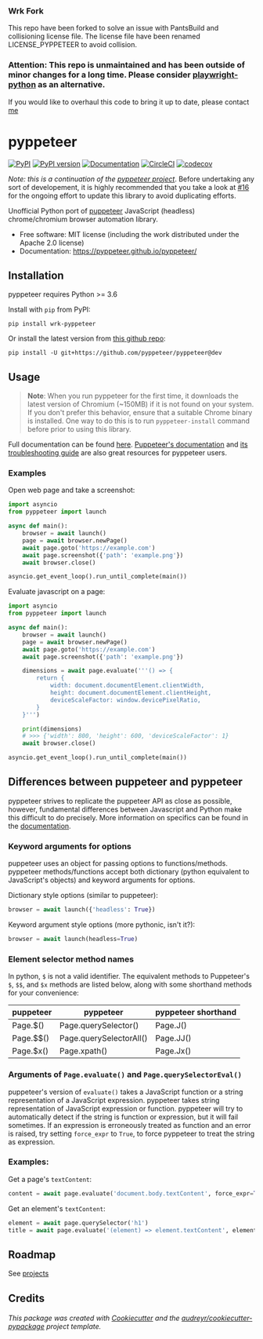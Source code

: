 ### Wrk Fork

This repo have been forked to solve an issue with PantsBuild and collisioning license file.
The license file have been renamed LICENSE_PYPPETEER to avoid collision.

### Attention: This repo is unmaintained and has been outside of minor changes for a long time. Please consider [playwright-python](https://github.com/microsoft/playwright-python) as an alternative.

If you would like to overhaul this code to bring it up to date, please contact [me](https://github.com/Mattwmaster58)

# pyppeteer

[![PyPI](https://img.shields.io/pypi/v/pyppeteer.svg)](https://pypi.python.org/pypi/pyppeteer)
[![PyPI version](https://img.shields.io/pypi/pyversions/pyppeteer.svg)](https://pypi.python.org/pypi/pyppeteer)
[![Documentation](https://img.shields.io/badge/docs-latest-brightgreen.svg)](https://pyppeteer.github.io/pyppeteer/)
[![CircleCI](https://circleci.com/gh/pyppeteer/pyppeteer.svg?style=shield)](https://circleci.com/gh/pyppeteer/pyppeteer)
[![codecov](https://codecov.io/gh/pyppeteer/pyppeteer/branch/dev/graph/badge.svg)](https://codecov.io/gh/pyppeteer/pyppeteer)

_Note: this is a continuation of the [pyppeteer project](https://github.com/miyakogi/pyppeteer)_. Before undertaking any sort of developement, it is highly recommended that you take a look at [#16](https://github.com/pyppeteer/pyppeteer/pull/16) for the ongoing effort to update this library to avoid duplicating efforts.

Unofficial Python port of [puppeteer](https://github.com/GoogleChrome/puppeteer) JavaScript (headless) chrome/chromium browser automation library.

- Free software: MIT license (including the work distributed under the Apache 2.0 license)
- Documentation: https://pyppeteer.github.io/pyppeteer/

## Installation

pyppeteer requires Python >= 3.6

Install with `pip` from PyPI:

```
pip install wrk-pyppeteer
```

Or install the latest version from [this github repo](https://github.com/pyppeteer/pyppeteer/):

```
pip install -U git+https://github.com/pyppeteer/pyppeteer@dev
```

## Usage

> **Note**: When you run pyppeteer for the first time, it downloads the latest version of Chromium (~150MB) if it is not found on your system. If you don't prefer this behavior, ensure that a suitable Chrome binary is installed. One way to do this is to run `pyppeteer-install` command before prior to using this library.

Full documentation can be found [here](https://pyppeteer.github.io/pyppeteer/reference.html). [Puppeteer's documentation](https://github.com/GoogleChrome/puppeteer/blob/master/docs/api.md#) and [its troubleshooting guide](https://github.com/GoogleChrome/puppeteer/blob/master/docs/troubleshooting.md) are also great resources for pyppeteer users.

### Examples

Open web page and take a screenshot:

```py
import asyncio
from pyppeteer import launch

async def main():
    browser = await launch()
    page = await browser.newPage()
    await page.goto('https://example.com')
    await page.screenshot({'path': 'example.png'})
    await browser.close()

asyncio.get_event_loop().run_until_complete(main())
```

Evaluate javascript on a page:

```py
import asyncio
from pyppeteer import launch

async def main():
    browser = await launch()
    page = await browser.newPage()
    await page.goto('https://example.com')
    await page.screenshot({'path': 'example.png'})

    dimensions = await page.evaluate('''() => {
        return {
            width: document.documentElement.clientWidth,
            height: document.documentElement.clientHeight,
            deviceScaleFactor: window.devicePixelRatio,
        }
    }''')

    print(dimensions)
    # >>> {'width': 800, 'height': 600, 'deviceScaleFactor': 1}
    await browser.close()

asyncio.get_event_loop().run_until_complete(main())
```

## Differences between puppeteer and pyppeteer

pyppeteer strives to replicate the puppeteer API as close as possible, however, fundamental differences between Javascript and Python make this difficult to do precisely. More information on specifics can be found in the [documentation](https://pyppeteer.github.io/pyppeteer/reference.html).

### Keyword arguments for options

puppeteer uses an object for passing options to functions/methods. pyppeteer methods/functions accept both dictionary (python equivalent to JavaScript's objects) and keyword arguments for options.

Dictionary style options (similar to puppeteer):

```python
browser = await launch({'headless': True})
```

Keyword argument style options (more pythonic, isn't it?):

```python
browser = await launch(headless=True)
```

### Element selector method names

In python, `$` is not a valid identifier. The equivalent methods to Puppeteer's `$`, `$$`, and `$x` methods are listed below, along with some shorthand methods for your convenience:

| puppeteer | pyppeteer               | pyppeteer shorthand |
| --------- | ----------------------- | ------------------- |
| Page.$()  | Page.querySelector()    | Page.J()            |
| Page.$$() | Page.querySelectorAll() | Page.JJ()           |
| Page.$x() | Page.xpath()            | Page.Jx()           |

### Arguments of `Page.evaluate()` and `Page.querySelectorEval()`

puppeteer's version of `evaluate()` takes a JavaScript function or a string representation of a JavaScript expression. pyppeteer takes string representation of JavaScript expression or function. pyppeteer will try to automatically detect if the string is function or expression, but it will fail sometimes. If an expression is erroneously treated as function and an error is raised, try setting `force_expr` to `True`, to force pyppeteer to treat the string as expression.

### Examples:

Get a page's `textContent`:

```python
content = await page.evaluate('document.body.textContent', force_expr=True)
```

Get an element's `textContent`:

```python
element = await page.querySelector('h1')
title = await page.evaluate('(element) => element.textContent', element)
```

## Roadmap

See [projects](https://github.com/pyppeteer/pyppeteer/projects)

## Credits

###### This package was created with [Cookiecutter](https://github.com/audreyr/cookiecutter) and the [audreyr/cookiecutter-pypackage](https://github.com/audreyr/cookiecutter-pypackage) project template.
